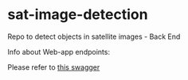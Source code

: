 # sat-image-detection
Repo to detect objects in satellite images - Back End

Info about Web-app endpoints:

Please refer to [this swagger](http://130.61.157.94:9001/api/doc#/)
